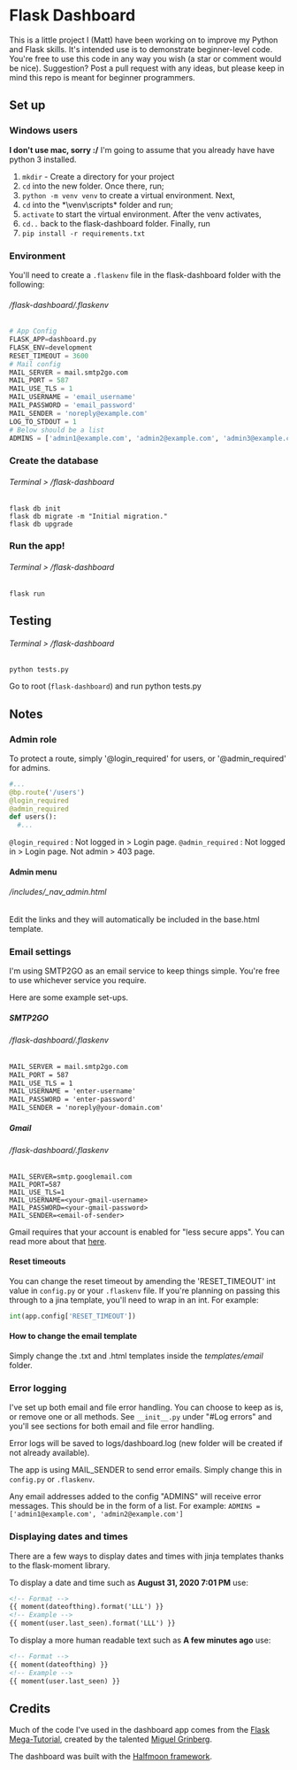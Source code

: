 # Flask Dashboard
This is a little project I (Matt) have been working on to improve my Python and Flask skills. It's intended use is to demonstrate beginner-level code. You're free to use this code in any way you wish (a star or comment would be nice). Suggestion? Post a pull request with any ideas, but please keep in mind this repo is meant for beginner programmers.

## Set up

### Windows users
**I don't use mac, sorry :/**
I'm going to assume that you already have have python 3 installed.

1. `mkdir` - Create a directory for your project
2. `cd` into the new folder. Once there, run;
3. `python -m venv venv` to create a virtual environment. Next,
4. `cd` into the *\venv\scripts\* folder and run;
5. `activate` to start the virtual environment. After the venv activates,
6. `cd..` back to the flask-dashboard folder. Finally, run
7. `pip install -r requirements.txt`

### Environment
You'll need to create a `.flaskenv` file in the flask-dashboard folder with the following:

###### */flask-dashboard/.flaskenv*
```python
# App Config
FLASK_APP=dashboard.py
FLASK_ENV=development
RESET_TIMEOUT = 3600
# Mail config
MAIL_SERVER = mail.smtp2go.com
MAIL_PORT = 587
MAIL_USE_TLS = 1
MAIL_USERNAME = 'email_username'
MAIL_PASSWORD = 'email_password'
MAIL_SENDER = 'noreply@example.com'
LOG_TO_STDOUT = 1
# Below should be a list
ADMINS = ['admin1@example.com', 'admin2@example.com', 'admin3@example.com']
```

### Create the database
###### Terminal > */flask-dashboard*
```shell
flask db init
flask db migrate -m "Initial migration."
flask db upgrade
```

### Run the app!
###### Terminal > */flask-dashboard*
```shell
flask run
```

## Testing
###### Terminal > */flask-dashboard*
```shell
python tests.py
```
Go to root (`flask-dashboard`) and run python tests.py

## Notes

### Admin role
To protect a route, simply '@login_required' for users, or '@admin_required' for admins.

```python
#...
@bp.route('/users')
@login_required
@admin_required
def users():
  #...
```
`@login_required` : Not logged in > Login page.
`@admin_required` : Not logged in > Login page. Not admin > 403 page.


#### Admin menu
###### */includes/_nav_admin.html*
Edit the links and they will automatically be included in the base.html template.


### Email settings
I'm using SMTP2GO as an email service to keep things simple. You're free to use whichever service you require.

Here are some example set-ups.

##### SMTP2GO
###### */flask-dashboard/.flaskenv*
```html
MAIL_SERVER = mail.smtp2go.com
MAIL_PORT = 587
MAIL_USE_TLS = 1
MAIL_USERNAME = 'enter-username'
MAIL_PASSWORD = 'enter-password'
MAIL_SENDER = 'noreply@your-domain.com'
```
##### Gmail
###### */flask-dashboard/.flaskenv*
```shell
MAIL_SERVER=smtp.googlemail.com
MAIL_PORT=587
MAIL_USE_TLS=1
MAIL_USERNAME=<your-gmail-username>
MAIL_PASSWORD=<your-gmail-password>
MAIL_SENDER=<email-of-sender>
```
Gmail requires that your account is enabled for "less secure apps". You can read more about that [here](https://support.google.com/accounts/answer/6010255?hl=en).

#### Reset timeouts
You can change the reset timeout by amending the 'RESET_TIMEOUT' int value in `config.py` or your `.flaskenv` file. If you're planning on passing this through to a jina template, you'll need to wrap in an int. For example:
```python
int(app.config['RESET_TIMEOUT'])
```
#### How to change the email template
Simply change the .txt and .html templates inside the *templates/email* folder.

### Error logging
I've set up both email and file error handling. You can choose to keep as is, or remove one or all methods. See `__init__.py` under "#Log errors" and you'll see sections for both email and file error handling.

Error logs will be saved to logs/dashboard.log (new folder will be created if not already available).

The app is using MAIL_SENDER to send error emails. Simply change this in `config.py` or `.flaskenv`.

Any email addresses added to the config "ADMINS" will receive error messages. This should be in the form of a list. For example: `ADMINS = ['admin1@example.com', 'admin2@example.com']`

### Displaying dates and times
There are a few ways to display dates and times with jinja templates thanks to the flask-moment library.

To display a date and time such as **August 31, 2020 7:01 PM** use:
```html
<!-- Format -->
{{ moment(dateofthing).format('LLL') }}
<!-- Example -->
{{ moment(user.last_seen).format('LLL') }}
```
To display a more human readable text such as **A few minutes ago** use:
```html
<!-- Format -->
{{ moment(dateofthing) }}
<!-- Example -->
{{ moment(user.last_seen) }}
```
## Credits
Much of the code I've used in the dashboard app comes from the [Flask Mega-Tutorial]([https://blog.miguelgrinberg.com/post/the-flask-mega-tutorial-part-i-hello-world](https://blog.miguelgrinberg.com/post/the-flask-mega-tutorial-part-i-hello-world)), created by the talented [Miguel Grinberg](https://blog.miguelgrinberg.com/post/about-me).

The dashboard was built with the [Halfmoon framework](https://www.gethalfmoon.com/docs/introduction/).
